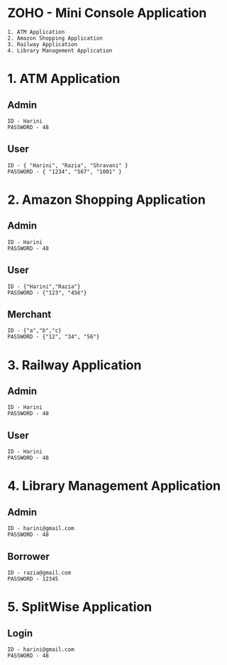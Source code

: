 # ZOHO - Mini Console Application


 ```
 1. ATM Application
 2. Amazon Shopping Application
 3. Railway Application
 4. Library Management Application
 ```

# 1. ATM Application
## Admin
```
ID - Harini
PASSWORD - 48
```
## User

```
ID - { "Harini", "Razia", "Shravani" }
PASSWORD - { "1234", "567", "1001" }
```

# 2. Amazon Shopping Application
## Admin
```
ID - Harini
PASSWORD - 48
```
## User
```
ID - {"Harini","Razia"}
PASSWORD - {"123", "456"}
```
## Merchant
```
ID - {"a","b","c}
PASSWORD - {"12", "34", "56"}
```

# 3. Railway Application
## Admin
```
ID - Harini
PASSWORD - 48
```
## User
```
ID - Harini
PASSWORD - 48
```

# 4. Library Management Application
## Admin
```
ID - harini@gmail.com
PASSWORD - 48
```
## Borrower
```
ID - razia@gmail.com
PASSWORD - 12345
```
# 5. SplitWise Application
## Login
```
ID - harini@gmail.com
PASSWORD - 48
```
